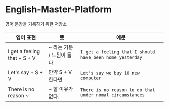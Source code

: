 # English-Master-Platform
영어 문장을 기록하기 위한 저장소

|영어 표현|뜻|예문|
|------|------|------|
|I get a feeling that + S + V | ~ 라는 기분 / 느낌이 들다 | `I get a feeling that I should have been home yesterday` |
|Let's say + S + V| 만약 S + V 한다면 | `Let's say we buy 10 new computer` |
| There is no reason ~| ~ 할 이유가 없다. | `There is no reason to do that under nomal circumstances` |

